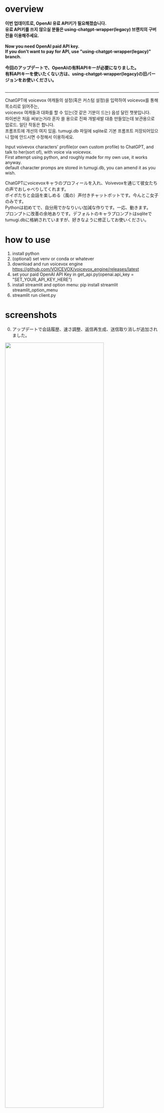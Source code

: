 # overview

<strong>
이번 업데이트로, OpenAI 유료 API키가 필요해졌습니다.<br/>
유료 API키를 쓰지 않으실 분들은 using-chatgpt-wrapper(legacy) 브랜치의 구버전을 이용해주세요.  <br/><br/>
Now you need OpenAI paid API key.  <br/>
If you don't want to pay for API, use "using-chatgpt-wrapper(legacy)" branch.  <br/><br/>
今回のアップデートで、OpenAIの有料APIキーが必要になりました。  <br/>
有料APIキーを使いたくない方は、using-chatgpt-wrapper(legacy)の旧バージョンをお使いください。  <br/>
</strong>
  <br/>
 
---------------------------------------- 

ChatGPT에 voicevox 여캐들의 설정(혹은 커스텀 설정)을 입력하여 voicevox를 통해 목소리로 읽어주는,  
voicevox 여캐들과 대화를 할 수 있는(것 같은 기분이 드는) 음성 달린 챗봇입니다.  
파이썬은 처음 써보는거라 혼자 쓸 용으로 진짜 개발새발 대충 만들었는데 보관용으로 업로드. 일단 작동은 합니다.  
프롬프트에 개선의 여지 있음. tumugi.db 파일에 sqlite로 기본 프롬프트 저장되어있으니 맘에 안드시면 수정해서 이용하세요.

Input voivevox characters' profile(or own custom profile) to ChatGPT, and talk to her(sort of), with voice via voicevox.  
First attempt using python, and roughly made for my own use, it works anyway.    
default character promps are stored in tumugi.db, you can amend it as you wish.

ChatGPTにvoicevoxキャラのプロフィールを入れ、Voivevoxを通じて彼女たちの声でおしゃべりしてくれます。  
ボイボたちと会話を楽しめる（風の）声付きチャットボットです。今んとこ女子のみです。  
Pythonは初めてで、自分用でかなりいい加減な作りです。一応、動きます。  
プロンプトに改善の余地ありです。デフォルトのキャラプロンプトはsqliteでtumugi.dbに格納されていますが、好きなように修正してお使いください。


# how to use
1. install python
2. (optional) set venv or conda or whatever
3. download and run voicevox engine https://github.com/VOICEVOX/voicevox_engine/releases/latest
4. set your paid OpenAI API Key in get_api.py(openai.api_key = "SET_YOUR_API_KEY_HERE")
5. install streamlit and option menu: pip install streamlit streamlit_option_menu
6. streamlit run client.py  


# screenshots  

0. アップデートで会話履歴、速さ調整、返信再生成、送信取り消しが追加されました。  
<img src=https://user-images.githubusercontent.com/70783505/229495448-ab302f50-d0b6-4b5c-b570-9c1c4a8e04ab.png width="80%" height="80%" />

１．メイン画面  
<img src=https://user-images.githubusercontent.com/70783505/229291536-586afcd1-e3e7-490d-a49c-fc33a97458e6.png width="75%" height="75%" />
  
２．音声選択  
<img src=https://user-images.githubusercontent.com/70783505/229291539-e3f296dd-03b7-4c6f-8119-181aabdb5f23.png width="75%" height="75%" />
  
３．キャラカスタマイズ  
<img src=https://user-images.githubusercontent.com/70783505/229291541-7cfef919-391e-4801-82e5-113b17a875d9.png width="75%" height="75%" />
  
４．会話（音声リプレイ付き）  
<img src=https://user-images.githubusercontent.com/70783505/229291988-36f43073-ca17-4d75-9f24-b17a8064fdbd.png width="75%" height="75%" />
  
------------------------

# 1. gpt_api.py
need to set OpenAI paid API key here.

# 2. client.py
simple chatbot frontend powered by streamlit, only for voicevox chatbot  
voicevox engine required.  
streamlit run client.py  
